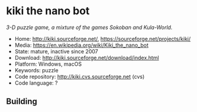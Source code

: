 # kiki the nano bot

_3-D puzzle game, a mixture of the games Sokoban and Kula-World._

- Home: http://kiki.sourceforge.net/, https://sourceforge.net/projects/kiki/
- Media: https://en.wikipedia.org/wiki/Kiki_the_nano_bot
- State: mature, inactive since 2007
- Download: http://kiki.sourceforge.net/download/index.html
- Platform: Windows, macOS
- Keywords: puzzle
- Code repository: http://kiki.cvs.sourceforge.net (cvs)
- Code language: ?

## Building

